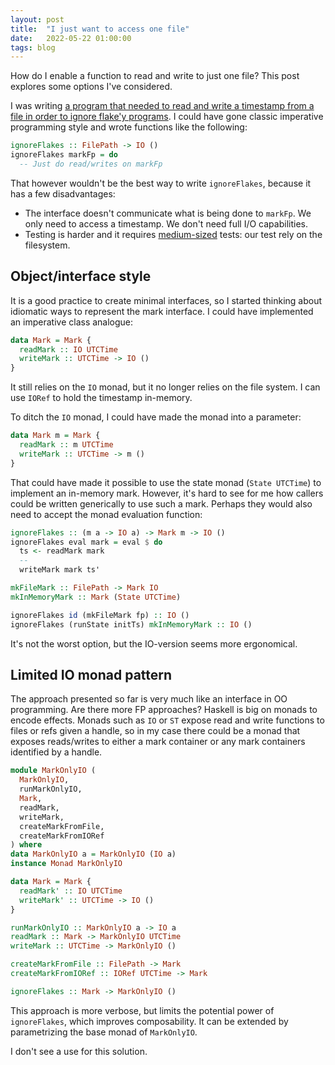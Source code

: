 ```yaml
---
layout: post
title:  "I just want to access one file"
date:   2022-05-22 01:00:00
tags: blog
---
```

How do I enable a function to read and write to just one file? This post
explores some options I've considered.

I was writing [a program that needed to read and write a timestamp from a file
in order to ignore flake'y
programs](https://github.com/gregorias/ignore-flakes). I could have gone
classic imperative programming style and wrote functions like the following:

```haskell
ignoreFlakes :: FilePath -> IO ()
ignoreFlakes markFp = do
  -- Just do read/writes on markFp
```

That however wouldn't be the best way to write `ignoreFlakes`, because it has a
few disadvantages:

* The interface doesn't communicate what is being done to `markFp`. We only
  need to access a timestamp. We don't need full I/O capabilities.
* Testing is harder and it requires
  [medium-sized](https://testing.googleblog.com/2010/12/test-sizes.html) tests:
  our test rely on the filesystem.

## Object/interface style

It is a good practice to create minimal interfaces, so I started thinking about
idiomatic ways to represent the mark interface. I could have implemented an
imperative class analogue:

```haskell
data Mark = Mark {
  readMark :: IO UTCTime
  writeMark :: UTCTime -> IO ()
}
```

It still relies on the `IO` monad, but it no longer relies on the file system.
I can use `IORef` to hold the timestamp in-memory.

To ditch the `IO` monad, I could have made the monad into a parameter:

```haskell
data Mark m = Mark {
  readMark :: m UTCTime
  writeMark :: UTCTime -> m ()
}
```

That could have made it possible to use the state monad (`State UTCTime`) to
implement an in-memory mark. However, it's hard to see for me how callers could
be written generically to use such a mark. Perhaps they would also need to
accept the monad evaluation function:

```haskell
ignoreFlakes :: (m a -> IO a) -> Mark m -> IO ()
ignoreFlakes eval mark = eval $ do
  ts <- readMark mark
  --
  writeMark mark ts'

mkFileMark :: FilePath -> Mark IO
mkInMemoryMark :: Mark (State UTCTime)

ignoreFlakes id (mkFileMark fp) :: IO ()
ignoreFlakes (runState initTs) mkInMemoryMark :: IO ()
```

It's not the worst option, but the IO-version seems more ergonomical.

## Limited IO monad pattern

The approach presented so far is very much like an interface in OO programming.
Are there more FP approaches? Haskell is big on monads to encode effects.
Monads such as `IO` or `ST` expose read and write functions to files or refs
given a handle, so in my case there could be a monad that exposes reads/writes
to either a mark container or any mark containers identified by a handle.

```haskell
module MarkOnlyIO (
  MarkOnlyIO,
  runMarkOnlyIO,
  Mark,
  readMark,
  writeMark,
  createMarkFromFile,
  createMarkFromIORef
) where
data MarkOnlyIO a = MarkOnlyIO (IO a)
instance Monad MarkOnlyIO

data Mark = Mark {
  readMark' :: IO UTCTime
  writeMark' :: UTCTime -> IO ()
}

runMarkOnlyIO :: MarkOnlyIO a -> IO a
readMark :: Mark -> MarkOnlyIO UTCTime
writeMark :: UTCTime -> MarkOnlyIO ()

createMarkFromFile :: FilePath -> Mark
createMarkFromIORef :: IORef UTCTime -> Mark
```

```haskell
ignoreFlakes :: Mark -> MarkOnlyIO ()
```

This approach is more verbose, but limits the potential power of `ignoreFlakes`, which improves composability. It can be extended by parametrizing the base monad of `MarkOnlyIO`.

I don't see a use for this solution.
